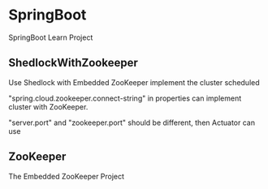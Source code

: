 # SpringBoot
SpringBoot Learn Project

## ShedlockWithZookeeper
Use Shedlock with Embedded ZooKeeper implement the cluster scheduled

"spring.cloud.zookeeper.connect-string" in properties can implement cluster with ZooKeeper.

"server.port" and "zookeeper.port" should be different, then Actuator can use

## ZooKeeper
The Embedded ZooKeeper Project
